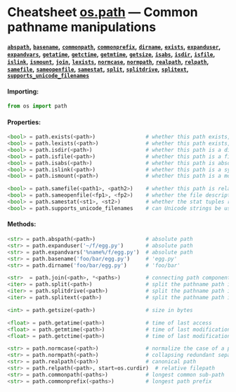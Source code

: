 # Cheatsheet [os.path](https://docs.python.org/3/library/os.path.html) — Common pathname manipulations

**[`abspath`](#methods)**__,__
**[`basename`](#methods)**__,__
**[`commonpath`](#methods)**__,__
**[`commonprefix`](#methods)**__,__
**[`dirname`](#methods)**__,__
**[`exists`](#properties)**__,__
**[`expanduser`](#methods)**__,__
**[`expandvars`](#methods)**__,__
**[`getatime`](#methods)**__,__
**[`getctime`](#methods)**__,__
**[`getmtime`](#methods)**__,__
**[`getsize`](#methods)**__,__
**[`isabs`](#properties)**__,__
**[`isdir`](#properties)**__,__
**[`isfile`](#properties)**__,__
**[`islink`](#properties)**__,__
**[`ismount`](#properties)**__,__
**[`join`](#methods)**__,__
**[`lexists`](#properties)**__,__
**[`normcase`](#methods)**__,__
**[`normpath`](#methods)**__,__
**[`realpath`](#methods)**__,__
**[`relpath`](#methods)**__,__
**[`samefile`](#properties)**__,__
**[`sameopenfile`](#properties)**__,__
**[`samestat`](#properties)**__,__
**[`split`](#methods)**__,__
**[`splitdrive`](#methods)**__,__
**[`splitext`](#methods)**__,__
**[`supports_unicode_filenames`](#properties)**

#### Importing:
```python
from os import path
```

#### Properties:
```python
<bool> = path.exists(<path>)                # whether this path exists, False for broken symbolic links
<bool> = path.lexists(<path>)               # whether this path exists, True for broken symbolic links
<bool> = path.isdir(<path>)                 # whether this path is a directory
<bool> = path.isfile(<path>)                # whether this path is a file
<bool> = path.isabs(<path>)                 # whether this path is absolute
<bool> = path.islink(<path>)                # whether this path is a symbolic link
<bool> = path.ismount(<path>)               # whether this path is a mount point

<bool> = path.samefile(<path1>, <path2>)    # whether this path is relative to another path
<bool> = path.sameopenfile(<fp1>, <fp2>)    # whether the file descriptors refer to the same file
<bool> = path.samestat(<st1>, <st2>)        # whether the stat tuples refer to the same file
<bool> = path.supports_unicode_filenames    # can Unicode strings be used as filenames
```

#### Methods:
```python
<str> = path.abspath(<path>)                # absolute path
<str> = path.expanduser('~/f/egg.py')       # absolute path
<str> = path.expandvars('%name%/f/egg.py')  # absolute path
<str> = path.basename('foo/bar/egg.py')     # 'egg.py'
<str> = path.dirname('foo/bar/egg.py')      # 'foo/bar'

<str>  = path.join(<path>, *<paths>)        # connecting path components
<iter> = path.split(<path>)                 # split the pathname path into a pair (head, tail)
<iter> = path.splitdrive(<path>)            # split the pathname path into a pair (drive, tail)
<iter> = path.splitext(<path>)              # split the pathname path into a pair (root, ext)

<int> = path.getsize(<path>)                # size in bytes

<float> = path.getatime(<path>)             # time of last access
<float> = path.getmtime(<path>)             # time of last modification
<float> = path.getctime(<path>)             # time of last modification

<str> = path.normcase(<path>)               # normalize the case of a pathname
<str> = path.normpath(<path>)               # collapsing redundant separators
<str> = path.realpath(<path>)               # canonical path
<str> = path.relpath(<path>, start=os.curdir)  # relative filepath
<str> = path.commonpath(<paths>)            # longest common sub-path
<str> = path.commonprefix(<paths>)          # longest path prefix
```

